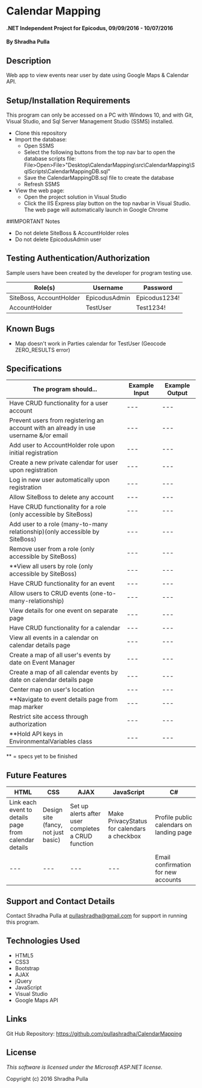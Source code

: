 ﻿# Calendar Mapping

#### .NET Independent Project for Epicodus, 09/09/2016 - 10/07/2016

#### By Shradha Pulla

## Description

Web app to view events near user by date using Google Maps & Calendar API.

## Setup/Installation Requirements

This program can only be accessed on a PC with Windows 10, and with Git, Visual Studio, and Sql Server Management Studio (SSMS) installed.

* Clone this repository
* Import the database:
  * Open SSMS
  * Select the following buttons from the top nav bar to open the database scripts file: File>Open>File>"Desktop\CalendarMapping\src\CalendarMapping\SqlScripts\CalendarMappingDB.sql"
  * Save the CalendarMappingDB.sql file to create the database
  * Refresh SSMS
* View the web page: 
  * Open the project solution in Visual Studio
  * Click the IIS Express play button on the top navbar in Visual Studio. The web page will automatically launch in Google Chrome

##IMPORTANT Notes

* Do not delete SiteBoss & AccountHolder roles
* Do not delete EpicodusAdmin user

## Testing Authentication/Authorization

Sample users have been created by the developer for program testing use.

Role(s) | Username | Password
----- | ----- | -----
SiteBoss, AccountHolder | EpicodusAdmin | Epicodus1234!
AccountHolder | TestUser | Test1234!

## Known Bugs

* Map doesn't work in Parties calendar for TestUser (Geocode ZERO_RESULTS error)

## Specifications

The program should... | Example Input | Example Output
----- | ----- | -----
Have CRUD functionality for a user account | --- | ---
Prevent users from registering an account with an already in use username &/or email | --- | ---
Add user to AccountHolder role upon initial registration | --- | ---
Create a new private calendar for user upon registration | --- | ---
Log in new user automatically upon registration | --- | ---
Allow SiteBoss to delete any account | --- | ---
Have CRUD functionality for a role (only accessible by SiteBoss) | --- | ---
Add user to a role (many-to-many relationship)(only accessible by SiteBoss) | --- | ---
Remove user from a role (only accessible by SiteBoss) | --- | ---
**View all users by role (only accessible by SiteBoss) | --- | ---
Have CRUD functionality for an event | --- | ---
Allow users to CRUD events (one-to-many-relationship) | --- | ---
View details for one event on separate page | --- | ---
Have CRUD functionality for a calendar | --- | ---
View all events in a calendar on calendar details page | --- | ---
Create a map of all user's events by date on Event Manager | --- | ---
Create a map of all calendar events by date on calendar details page | --- | ---
Center map on user's location | --- | ---
**Navigate to event details page from map marker | --- | ---
Restrict site access through authorization | --- | ---
**Hold API keys in EnvironmentalVariables class | --- | ---

** = specs yet to be finished

## Future Features

HTML | CSS | AJAX | JavaScript | C#
----- | ----- | ----- | ----- | -----
Link each event to details page from calendar details | Design site (fancy, not just basic) | Set up alerts after user completes a CRUD function | Make PrivacyStatus for calendars a checkbox | Profile public calendars on landing page
--- | --- | --- | --- | Email confirmation for new accounts

## Support and Contact Details

Contact Shradha Pulla at pullashradha@gmail.com for support in running this program.

## Technologies Used

* HTML5
* CSS3
* Bootstrap
* AJAX
* jQuery
* JavaScript
* Visual Studio
* Google Maps API

## Links

Git Hub Repository: https://github.com/pullashradha/CalendarMapping

## License

*This software is licensed under the Microsoft ASP.NET license.*

Copyright (c) 2016 Shradha Pulla